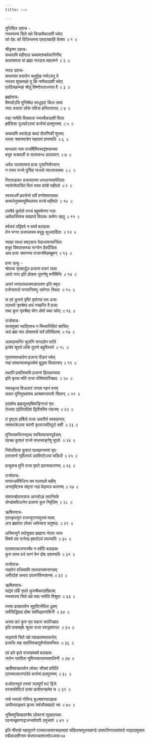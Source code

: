 ```yaml
---
title: ०५७

---
```

युधिष्ठिर उवाच -  
नभस्यस्य सिते पक्षे किन्नामैकादशी भवेत्  
को देवः को विधिस्तस्य एतदाख्याहि केशव ॥ १ ॥


श्रीकृष्ण उवाच-  
कथयामि महीपाल कथामाश्चर्यकारिणीम्  
कथयामास यां ब्रह्मा नारदाय महात्मने ॥ २ ॥


नारद उवाच-  
कथयस्व प्रसादेन चतुर्मुख नमोऽस्तु ते  
नभस्य शुक्लपक्षे तु किं नामैकादशी भवेत्  
एतदिच्छाम्यहं श्रोतुं विष्णोराराधनाय वै ॥ ३ ॥


ब्रह्मोवाच-  
वैष्णवोऽसि मुनिश्रेष्ठ साधुपृष्टं किल त्वया  
नातः परतरा लोके पवित्रा हरिवासरात् ॥ ४ ॥


पद्मा नामेति विख्याता नभस्यैकादशी सिता  
हृषीकेशः पूज्यतेऽस्यां कर्त्तव्यं व्रतमुत्तमम् ॥ ५ ॥


कथयामि तवाग्रेऽहं कथां पौराणिकीं शुभाम्  
यस्याः श्रवणमात्रेण महापापं प्रणश्यति ॥ ६ ॥


मान्धाता नाम राजर्षिर्विवस्वद्वंशसम्भवः  
बभूव चक्रवर्ती स सत्यसन्धः प्रतापवान् ॥ ७ ॥


धर्मतः पालयामास प्रजाः पुत्रानिवौरसान्  
न तस्य राज्ये दुर्भिक्षं नाधयो व्याधयस्तथा ॥ ८ ॥


निरातङ्काः प्रजास्तस्य धनधान्यसमेधिताः  
न्यायेनोपार्जितं वित्तं तस्य कोशे महीपते ॥ ९ ॥


स्वस्वधर्मे प्रवर्त्तन्ते सर्वे वर्णाश्रमास्तथा  
कामधेनुसमाभूमिस्तस्य राज्ये महीपतेः ॥ १० ॥


तस्यैवं कुर्वतो राज्यं बहुवर्षगणा गताः  
अथैकस्मिंश्च सम्प्राप्ते विपाकः कर्मणः खलु ॥ ११ ॥


वर्षत्रयं तद्विषये न ववर्ष बलाहकः  
तेन भग्नाः प्रजास्तस्य बभूवुः क्षुधयार्दिताः ॥ १२ ॥


स्वाहा स्वधा वषट्कार वेदाध्ययनवर्जिताः  
बभूव विषयस्तस्या भाग्येन दैवपीडितः  
अथ प्रजाः समागम्य राजानमिदमब्रुवन् ॥ १३ ॥


प्रजा ऊचुः -  
श्रोतव्यं नृपशार्दूल प्रजानां वचनं त्वया  
आपो नारा इति प्रोक्ताः पुराणेषु मनीषिभिः ॥ १४ ॥


अयनं भगवतस्तस्मान्नारायण इति स्मृतः  
पर्जन्यरूपो भगवान्विष्णुः सर्वगतः स्थितः ॥ १५ ॥


स एवं कुरुते वृष्टिं वृष्टेरन्नं ततः प्रजाः  
तदभावे नृपश्रेष्ठ क्षयं गच्छन्ति वै प्रजाः  
तथा कुरु नृपश्रेष्ठ योगः क्षेमो यथा भवेत् ॥ १६ ॥


राजोवाच-  
सत्यमुक्तं भवद्भिश्च न मिथ्याभिहितं क्वचित्  
अन्नं ब्रह्म यतः प्रोक्तमन्ने सर्वं प्रतिष्ठितम् ॥ १७ ॥


अन्नाद्भवन्ति भूतानि जगदन्नेन वर्तते  
इत्येवं श्रूयते लोके पुराणे बहुविस्तरे ॥ १८ ॥


नृपाणामपचारेण प्रजानां पीडनं भवेत्  
नाहं पश्याम्यात्मकृतमेवं बुद्ध्या विचारयन् ॥ १९ ॥


तथापि प्रयतिष्यामि प्रजानां हितकाम्यया  
इति कृत्वा मतिं राजा परिमेयपरिच्छदः ॥ २० ॥


नमस्कृत्य विधातारं जगाम गहनं वनम्  
चचार मुनिमुख्यांश्च आश्रमान्तापसैः श्रितान् ॥ २१ ॥


ददर्शाथ ब्रह्मसुतमृषिमाङ्गिरसं नृपः  
तेजसा द्योतितदिशं द्वितीयमिव पद्मजम् ॥ २२ ॥


तं दृष्ट्वा हर्षितो राजा अवतीर्य स्ववाहनात्  
नमश्चक्रेऽस्य चरणौ कृताञ्जलिपुटो वशी ॥ २३ ॥


मुनिस्तमभिनन्द्याथ स्वस्तिवाचनपूर्वकम्  
पप्रच्छ कुशलं राज्ये सप्तस्वङ्गेषु भूपतेः ॥ २४ ॥


निवेदयित्वा कुशलं पप्रच्छानामयं नृपः  
दत्तासनो गृहीतार्घ्य उपविष्टोऽस्य सन्निधौ ॥ २५ ॥


प्रत्युवाच मुनिं राजा पृष्टो ह्यागमकारणम् ॥ २६ ॥


राजोवाच-  
भगवन्धर्मविधिना मम पालयतो महीम्  
अनावृष्टिश्च संवृत्ता नाहं वेद्म्यत्र कारणम् ॥ २७ ॥


संशयच्छेदनायात्र आगतोऽहं तवान्तिके  
योगक्षेमविधानेन प्रजानां कुरु निर्वृतिम् ॥ २८ ॥


ऋषिरुवाच-  
एतत्कृतयुगं राजन्युगानामुत्तमं मतम्  
अत्र ब्रह्मपरा लोका धर्मश्चात्र चतुष्पदः ॥ २९ ॥


अस्मिन्युगे तपोयुक्ता ब्राह्मणा नेतरा जनाः  
विषये तव राजेन्द्र वृषलोऽयं तपस्यति ॥ ३० ॥


एतस्मात्कारणाच्चैव न वर्षति बलाहकः  
कुरु तस्य वधे यत्नं येन दोषः प्रशाम्यति ॥ ३१ ॥


राजोवाच-  
नाहमेनं वधिष्यामि तपस्यन्तमनागसम्  
धर्मोपदेशं कथय उपसर्गविनाशनम् ॥ ३२ ॥


ऋषिरुवाच-  
यद्येवं तर्हि नृपते कुरुष्वैकादशीव्रतम्  
नभस्यस्य सिते पक्षे पद्मा नामेति विश्रुता ॥ ३३ ॥


तस्या व्रतप्रभावेन सुवृष्टिर्भविता ध्रुवम्  
सर्वसिद्धिप्रदा ह्येषा सर्वोपद्रवनाशिनी ॥ ३४ ॥


अस्या व्रतं कुरु नृप सप्रजः सपरिच्छदः  
इति वाक्यमृषेः श्रुत्वा राजा स्वगृहमागतः ॥ ३५ ॥


भाद्रमासे सिते पक्षे पद्माव्रतमथाकरोत्  
प्रजाभिः सह सर्वाभिश्चातुर्वर्ण्यसमन्वितः ॥ ३६ ॥


एवं व्रते कृते राजन्प्रववर्ष बलाहकः  
जलेन प्लाविता भूमिरभवत्सस्यशालिनी ॥ ३७ ॥


ऋषीश्वरप्रभावेन लोकाः सौख्यं प्रपेदिरे  
एतस्मात्कारणादेवं कर्त्तव्यं व्रतमुत्तमम् ॥ ३८ ॥


दध्योदनयुतं तस्यां जलपूर्णं घटं द्विजे  
वस्त्रसंवेष्टितं दत्त्वा छत्रोपानहमेव च ॥ ३९ ॥


नमो नमस्ते गोविन्द बुधश्रवणसञ्ज्ञक  
अघौघसङ्क्षयं कृत्वा सर्वसौख्यप्रदो भव ॥ ४० ॥


भुक्तिमुक्तिप्रदश्चैव लोकानां सुखदायकः  
पठनाच्छ्रवणाद्राजन्सर्वपापैः प्रमुच्यते ॥ ४१ ॥


इति श्रीपाद्मे महापुराणे पञ्चपञ्चाशत्साहस्र्यां संहितायामुत्तरखण्डे उमापतिनारदसंवादे भाद्रपदशुक्ला पद्मैकादशीनाम सप्तपञ्चाशत्तमोऽध्यायः५७